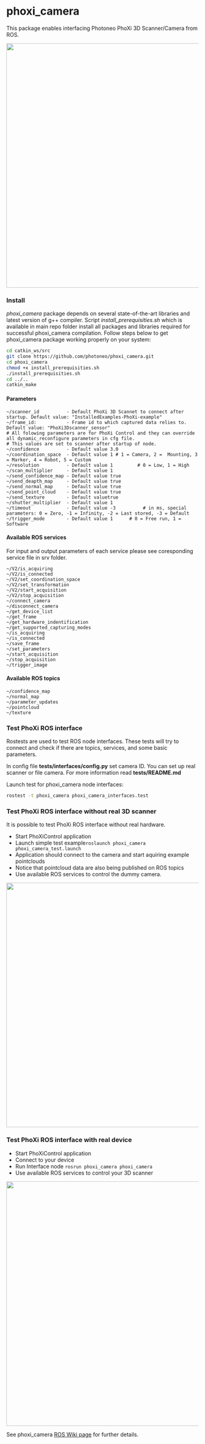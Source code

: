 # phoxi_camera

This package enables interfacing Photoneo PhoXi 3D Scanner/Camera from ROS. 

<img src="http://photoneo.com/images/photoneo_scanner.png" width="640">

### Install
*phoxi_camera* package depends on several state-of-the-art libraries and latest version 
of g++ compiler. Script *install_prerequisities.sh* which is available in main repo folder
 install all packages and libraries required for successful phoxi_camera compilation. 
 Follow steps below to get phoxi_camera package working properly on your system: 

```bash
cd catkin_ws/src
git clone https://github.com/photoneo/phoxi_camera.git
cd phoxi_camera
chmod +x install_prerequisities.sh
./install_prerequisities.sh
cd ../..
catkin_make
```
#### Parameters

```
~/scanner_id          - Default PhoXi 3D Scannet to connect after startup. Default value: "InstalledExamples-PhoXi-example"
~/frame_id:           - Frame id to which captured data relies to. Default value: "PhoXi3Dscanner_sensor"
# All folowing parameters are for PhoXi Control and they can override all dynamic_reconfigure parameters in cfg file.
# This values are set to scanner after startup of node.
~/confidence          - Default value 3.0
~/coordination_space  - Default value 1 # 1 = Camera, 2 =  Mounting, 3 = Marker, 4 = Robot, 5 = Custom
~/resolution          - Default value 1         # 0 = Low, 1 = High
~/scan_multiplier     - Default value 1
~/send_confidence_map - Default value true
~/send_deapth_map     - Default value true
~/send_normal_map     - Default value true
~/send_point_cloud    - Default value true
~/send_texture        - Default valuetrue
~/shutter_multiplier  - Default value 1
~/timeout             - Default value -3          # in ms, special parameters: 0 = Zero, -1 = Infinity, -2 = Last stored, -3 = Default
~/trigger_mode        - Default value 1      # 0 = Free run, 1 = Software
```

#### Available ROS services

For input and output parameters of each service please see coresponding service file in srv folder.
```
~/V2/is_acquiring
~/V2/is_connected
~/V2/set_coordination_space
~/V2/set_transformation
~/V2/start_acquisition
~/V2/stop_acquisition
~/connect_camera
~/disconnect_camera
~/get_device_list
~/get_frame
~/get_hardware_indentification
~/get_supported_capturing_modes
~/is_acquiring
~/is_connected
~/save_frame
~/set_parameters
~/start_acquisition
~/stop_acquisition
~/trigger_image
```

#### Available ROS topics
```
~/confidence_map
~/normal_map
~/parameter_updates
~/pointcloud
~/texture
```
### Test PhoXi ROS interface 
Rostests are used to test ROS node interfaces. These tests will try to connect 
and check if there are topics, services, and some basic parameters.

In config file **tests/interfaces/config.py** set camera ID. You can set up real scanner or file camera. 
For more information read **tests/README.md**

Launch test for phoxi_camera node interfaces:
```bash
rostest -t phoxi_camera phoxi_camera_interfaces.test 
```


### Test PhoXi ROS interface without real 3D scanner
It is possible to test PhoXi ROS interface without real hardware. 
- Start PhoXiControl application 
- Launch simple test example```roslaunch phoxi_camera phoxi_camera_test.launch```
- Application should connect to the camera and start aquiring example pointclouds
- Notice that pointcloud data are also being published on ROS topics
- Use available ROS services to control the dummy camera.

<img src="http://photoneo.com/images/PhoXiControl_01.jpg" width="640">


### Test PhoXi ROS interface with real device
- Start PhoXiControl application 
- Connect to your device
- Run Interface node ```rosrun phoxi_camera phoxi_camera ```
- Use available ROS services to control your 3D scanner

<img src=http://photoneo.com/images/PhoXiControl_02.jpg width="640">

See phoxi_camera [ROS Wiki page](http://wiki.ros.org/phoxi_camera) for further details. 

